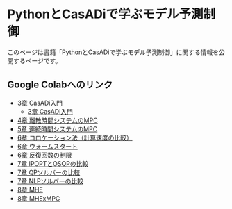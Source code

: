 # PythonとCasADiで学ぶモデル予測制御
このページは書籍「PythonとCasADiで学ぶモデル予測制御」に関する情報を公開するページです。

## Google Colabへのリンク

* 3章 CasADi入門
  * [3章 CasADi入門](https://colab.research.google.com/github/proxima-technology/casadi_mpc_nyuumon/blob/master/src/chapter3.ipynb)
* [4章 離散時間システムのMPC](https://colab.research.google.com/github/proxima-technology/casadi_mpc_nyuumon/blob/master/src/chapter4.ipynb)
* [5章 連続時間システムのMPC](https://colab.research.google.com/github/proxima-technology/casadi_mpc_nyuumon/blob/master/src/chapter5.ipynb)
* [6章 コロケーション法（計算速度の比較）](https://colab.research.google.com/github/proxima-technology/casadi_mpc_nyuumon/blob/master/src/chapter6_collocation_cartpole.ipynb)
* [6章 ウォームスタート](https://colab.research.google.com/github/proxima-technology/casadi_mpc_nyuumon/blob/master/src/chapter6_initial_guess.ipynb)
* [6章 反復回数の制限](https://colab.research.google.com/github/proxima-technology/casadi_mpc_nyuumon/blob/master/src/chapter6_limit_iteration.ipynb)
* [7章 IPOPTとOSQPの比較](https://colab.research.google.com/github/proxima-technology/casadi_mpc_nyuumon/blob/master/src/chapter7_QP_example.ipynb)
* [7章 QPソルバーの比較](https://colab.research.google.com/github/proxima-technology/casadi_mpc_nyuumon/blob/master/src/chapter7_2d_quadrotor.ipynb)
* [7章 NLPソルバーの比較](https://colab.research.google.com/github/proxima-technology/casadi_mpc_nyuumon/blob/master/src/chapter7_chain_of_masses.ipynb)
* [8章 MHE](https://colab.research.google.com/github/proxima-technology/casadi_mpc_nyuumon/blob/master/src/chapter8_MHE.ipynb)
* [8章 MHExMPC](https://colab.research.google.com/github/proxima-technology/casadi_mpc_nyuumon/blob/master/src/chapter8_MPC_and_MHE.ipynb)
